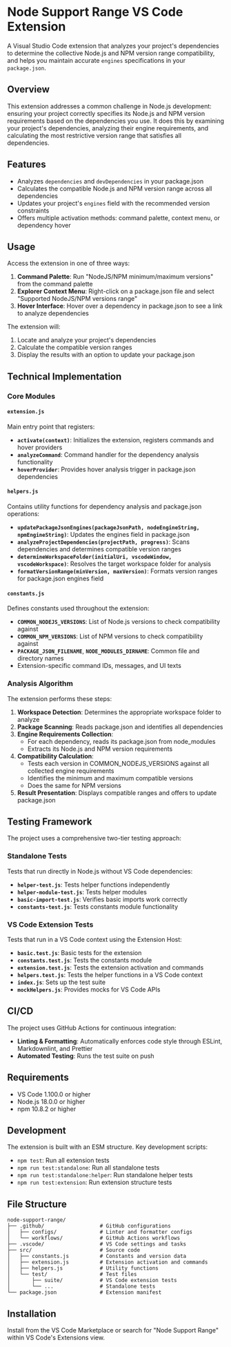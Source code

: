 # Node Support Range VS Code Extension

A Visual Studio Code extension that analyzes your project's dependencies to determine the collective Node.js and NPM version range compatibility, and helps you maintain accurate `engines` specifications in your `package.json`.

## Overview

This extension addresses a common challenge in Node.js development: ensuring your project correctly specifies its Node.js and NPM version requirements based on the dependencies you use. It does this by examining your project's dependencies, analyzing their engine requirements, and calculating the most restrictive version range that satisfies all dependencies.

## Features

- Analyzes `dependencies` and `devDependencies` in your package.json
- Calculates the compatible Node.js and NPM version range across all dependencies
- Updates your project's `engines` field with the recommended version constraints
- Offers multiple activation methods: command palette, context menu, or dependency hover

## Usage

Access the extension in one of three ways:

1. **Command Palette**: Run "NodeJS/NPM minimum/maximum versions" from the command palette
2. **Explorer Context Menu**: Right-click on a package.json file and select "Supported NodeJS/NPM versions range"
3. **Hover Interface**: Hover over a dependency in package.json to see a link to analyze dependencies

The extension will:
1. Locate and analyze your project's dependencies
2. Calculate the compatible version ranges
3. Display the results with an option to update your package.json

## Technical Implementation

### Core Modules

#### `extension.js`

Main entry point that registers:

- **`activate(context)`**: Initializes the extension, registers commands and hover providers
- **`analyzeCommand`**: Command handler for the dependency analysis functionality
- **`hoverProvider`**: Provides hover analysis trigger in package.json dependencies

#### `helpers.js`

Contains utility functions for dependency analysis and package.json operations:

- **`updatePackageJsonEngines(packageJsonPath, nodeEngineString, npmEngineString)`**: Updates the engines field in package.json
- **`analyzeProjectDependencies(projectPath, progress)`**: Scans dependencies and determines compatible version ranges
- **`determineWorkspaceFolder(initialUri, vscodeWindow, vscodeWorkspace)`**: Resolves the target workspace folder for analysis
- **`formatVersionRange(minVersion, maxVersion)`**: Formats version ranges for package.json engines field

#### `constants.js`

Defines constants used throughout the extension:

- **`COMMON_NODEJS_VERSIONS`**: List of Node.js versions to check compatibility against
- **`COMMON_NPM_VERSIONS`**: List of NPM versions to check compatibility against
- **`PACKAGE_JSON_FILENAME`**, **`NODE_MODULES_DIRNAME`**: Common file and directory names
- Extension-specific command IDs, messages, and UI texts

### Analysis Algorithm

The extension performs these steps:

1. **Workspace Detection**: Determines the appropriate workspace folder to analyze
2. **Package Scanning**: Reads package.json and identifies all dependencies
3. **Engine Requirements Collection**:
   - For each dependency, reads its package.json from node_modules
   - Extracts its Node.js and NPM version requirements
4. **Compatibility Calculation**:
   - Tests each version in COMMON_NODEJS_VERSIONS against all collected engine requirements
   - Identifies the minimum and maximum compatible versions
   - Does the same for NPM versions
5. **Result Presentation**: Displays compatible ranges and offers to update package.json

## Testing Framework

The project uses a comprehensive two-tier testing approach:

### Standalone Tests

Tests that run directly in Node.js without VS Code dependencies:

- **`helper-test.js`**: Tests helper functions independently
- **`helper-module-test.js`**: Tests helper modules
- **`basic-import-test.js`**: Verifies basic imports work correctly
- **`constants-test.js`**: Tests constants module functionality

### VS Code Extension Tests

Tests that run in a VS Code context using the Extension Host:

- **`basic.test.js`**: Basic tests for the extension
- **`constants.test.js`**: Tests the constants module
- **`extension.test.js`**: Tests the extension activation and commands
- **`helpers.test.js`**: Tests the helper functions in a VS Code context
- **`index.js`**: Sets up the test suite
- **`mockHelpers.js`**: Provides mocks for VS Code APIs

## CI/CD

The project uses GitHub Actions for continuous integration:

- **Linting & Formatting**: Automatically enforces code style through ESLint, Markdownlint, and Prettier
- **Automated Testing**: Runs the test suite on push

## Requirements

- VS Code 1.100.0 or higher
- Node.js 18.0.0 or higher
- npm 10.8.2 or higher

## Development

The extension is built with an ESM structure. Key development scripts:

- `npm test`: Run all extension tests
- `npm run test:standalone`: Run all standalone tests
- `npm run test:standalone:helper`: Run standalone helper tests
- `npm run test:extension`: Run extension structure tests

## File Structure

```
node-support-range/
├── .github/                  # GitHub configurations
│   ├── configs/              # Linter and formatter configs
│   └── workflows/            # GitHub Actions workflows
├── .vscode/                  # VS Code settings and tasks
├── src/                      # Source code
│   ├── constants.js          # Constants and version data
│   ├── extension.js          # Extension activation and commands
│   ├── helpers.js            # Utility functions
│   └── test/                 # Test files
│       ├── suite/            # VS Code extension tests
│       └── ...               # Standalone tests
└── package.json              # Extension manifest
```

## Installation

Install from the VS Code Marketplace or search for "Node Support Range" within VS Code's Extensions view.
